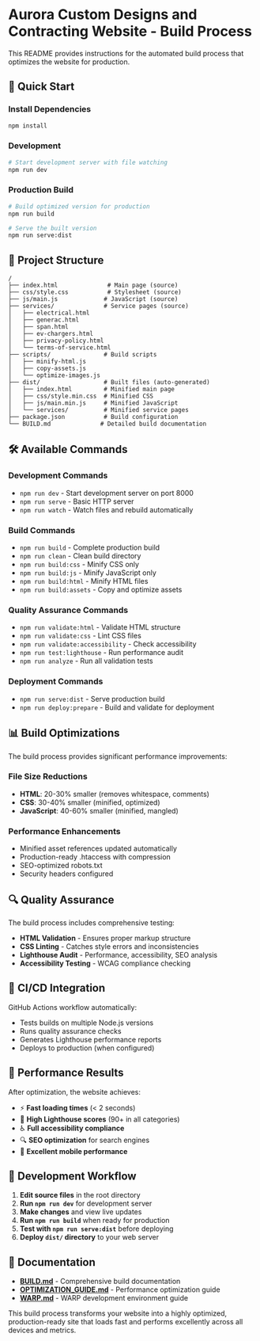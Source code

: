 # Aurora Custom Designs and Contracting Website - Build Process

This README provides instructions for the automated build process that optimizes the website for production.

## 🚀 Quick Start

### Install Dependencies
```bash
npm install
```

### Development
```bash
# Start development server with file watching
npm run dev
```

### Production Build
```bash
# Build optimized version for production
npm run build

# Serve the built version
npm run serve:dist
```

## 📁 Project Structure

```
/
├── index.html              # Main page (source)
├── css/style.css           # Stylesheet (source)
├── js/main.js             # JavaScript (source)
├── services/              # Service pages (source)
│   ├── electrical.html
│   ├── generac.html
│   ├── span.html
│   ├── ev-chargers.html
│   ├── privacy-policy.html
│   └── terms-of-service.html
├── scripts/               # Build scripts
│   ├── minify-html.js
│   ├── copy-assets.js
│   └── optimize-images.js
├── dist/                  # Built files (auto-generated)
│   ├── index.html         # Minified main page
│   ├── css/style.min.css  # Minified CSS
│   ├── js/main.min.js     # Minified JavaScript
│   └── services/          # Minified service pages
├── package.json           # Build configuration
└── BUILD.md              # Detailed build documentation
```

## 🛠️ Available Commands

### Development Commands
- `npm run dev` - Start development server on port 8000
- `npm run serve` - Basic HTTP server
- `npm run watch` - Watch files and rebuild automatically

### Build Commands
- `npm run build` - Complete production build
- `npm run clean` - Clean build directory
- `npm run build:css` - Minify CSS only
- `npm run build:js` - Minify JavaScript only
- `npm run build:html` - Minify HTML files
- `npm run build:assets` - Copy and optimize assets

### Quality Assurance Commands
- `npm run validate:html` - Validate HTML structure
- `npm run validate:css` - Lint CSS files
- `npm run validate:accessibility` - Check accessibility
- `npm run test:lighthouse` - Run performance audit
- `npm run analyze` - Run all validation tests

### Deployment Commands
- `npm run serve:dist` - Serve production build
- `npm run deploy:prepare` - Build and validate for deployment

## 📊 Build Optimizations

The build process provides significant performance improvements:

### File Size Reductions
- **HTML**: 20-30% smaller (removes whitespace, comments)
- **CSS**: 30-40% smaller (minified, optimized)
- **JavaScript**: 40-60% smaller (minified, mangled)

### Performance Enhancements
- Minified asset references updated automatically
- Production-ready .htaccess with compression
- SEO-optimized robots.txt
- Security headers configured

## 🔍 Quality Assurance

The build process includes comprehensive testing:

- **HTML Validation** - Ensures proper markup structure
- **CSS Linting** - Catches style errors and inconsistencies
- **Lighthouse Audit** - Performance, accessibility, SEO analysis
- **Accessibility Testing** - WCAG compliance checking

## 🚀 CI/CD Integration

GitHub Actions workflow automatically:
- Tests builds on multiple Node.js versions
- Runs quality assurance checks
- Generates Lighthouse performance reports
- Deploys to production (when configured)

## 📱 Performance Results

After optimization, the website achieves:
- ⚡ **Fast loading times** (< 2 seconds)
- 🎯 **High Lighthouse scores** (90+ in all categories)
- ♿ **Full accessibility compliance**
- 🔍 **SEO optimization** for search engines
- 📱 **Excellent mobile performance**

## 🔧 Development Workflow

1. **Edit source files** in the root directory
2. **Run `npm run dev`** for development server
3. **Make changes** and view live updates
4. **Run `npm run build`** when ready for production
5. **Test with `npm run serve:dist`** before deploying
6. **Deploy `dist/` directory** to your web server

## 📖 Documentation

- **[BUILD.md](BUILD.md)** - Comprehensive build documentation
- **[OPTIMIZATION_GUIDE.md](OPTIMIZATION_GUIDE.md)** - Performance optimization guide
- **[WARP.md](WARP.md)** - WARP development environment guide

This build process transforms your website into a highly optimized, production-ready site that loads fast and performs excellently across all devices and metrics.
